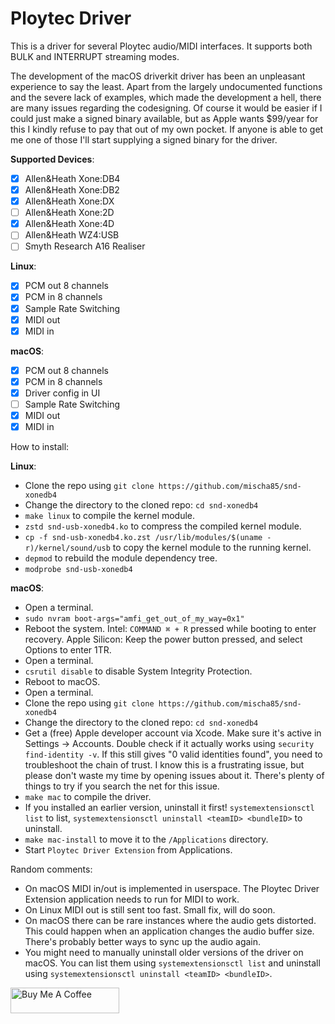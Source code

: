 # Ploytec Driver

This is a driver for several Ploytec audio/MIDI interfaces. It supports both BULK and INTERRUPT streaming modes.

The development of the macOS driverkit driver has been an unpleasant experience to say the least. Apart from the largely undocumented functions and the severe lack of examples, which made the development a hell, there are many issues regarding the codesigning. Of course it would be easier if I could just make a signed binary available, but as Apple wants $99/year for this I kindly refuse to pay that out of my own pocket. If anyone is able to get me one of those I'll start supplying a signed binary for the driver.

**Supported Devices**:

- [x] Allen&Heath Xone:DB4
- [x] Allen&Heath Xone:DB2
- [x] Allen&Heath Xone:DX
- [ ] Allen&Heath Xone:2D
- [x] Allen&Heath Xone:4D
- [ ] Allen&Heath WZ4:USB
- [ ] Smyth Research A16 Realiser

**Linux**:

- [x] PCM out 8 channels
- [x] PCM in 8 channels
- [x] Sample Rate Switching
- [x] MIDI out
- [x] MIDI in

**macOS**:

- [x] PCM out 8 channels
- [x] PCM in 8 channels
- [x] Driver config in UI
- [ ] Sample Rate Switching
- [x] MIDI out
- [x] MIDI in

How to install:

**Linux**:

- Clone the repo using ```git clone https://github.com/mischa85/snd-xonedb4```
- Change the directory to the cloned repo: ```cd snd-xonedb4```
- ```make linux``` to compile the kernel module.
- ```zstd snd-usb-xonedb4.ko``` to compress the compiled kernel module.
- ```cp -f snd-usb-xonedb4.ko.zst /usr/lib/modules/$(uname -r)/kernel/sound/usb``` to copy the kernel module to the running kernel.
- ```depmod``` to rebuild the module dependency tree.
- ```modprobe snd-usb-xonedb4```

**macOS**:

- Open a terminal.
- ```sudo nvram boot-args="amfi_get_out_of_my_way=0x1"```
- Reboot the system. Intel: ```COMMAND ⌘ + R``` pressed while booting to enter recovery. Apple Silicon: Keep the power button pressed, and select Options to enter 1TR.
- Open a terminal.
- ```csrutil disable``` to disable System Integrity Protection.
- Reboot to macOS.
- Open a terminal.
- Clone the repo using ```git clone https://github.com/mischa85/snd-xonedb4```
- Change the directory to the cloned repo: ```cd snd-xonedb4```
- Get a (free) Apple developer account via Xcode. Make sure it's active in Settings -> Accounts. Double check if it actually works using ```security find-identity -v```. If this still gives "0 valid identities found", you need to troubleshoot the chain of trust. I know this is a frustrating issue, but please don't waste my time by opening issues about it. There's plenty of things to try if you search the net for this issue.
- ```make mac``` to compile the driver.
- If you installed an earlier version, uninstall it first! ```systemextensionsctl list``` to list, ```systemextensionsctl uninstall <teamID> <bundleID>``` to uninstall.
- ```make mac-install``` to move it to the ```/Applications``` directory.
- Start ```Ploytec Driver Extension``` from Applications.

Random comments:
- On macOS MIDI in/out is implemented in userspace. The Ploytec Driver Extension application needs to run for MIDI to work.
- On Linux MIDI out is still sent too fast. Small fix, will do soon.
- On macOS there can be rare instances where the audio gets distorted. This could happen when an application changes the audio buffer size. There's probably better ways to sync up the audio again.
- You might need to manually uninstall older versions of the driver on macOS. You can list them using ```systemextensionsctl list``` and uninstall using ```systemextensionsctl uninstall <teamID> <bundleID>```.

<a href="https://www.buymeacoffee.com/mischa85" target="_blank"><img src="https://cdn.buymeacoffee.com/buttons/default-orange.png" alt="Buy Me A Coffee" height="41" width="174"></a>
